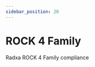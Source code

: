 ```yaml
---
sidebar_position: 20
---
```


# ROCK 4 Family

Radxa ROCK 4 Family compliance

<!-- <DocCardList /> -->
